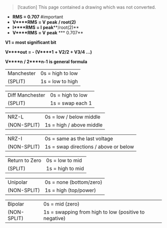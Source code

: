 > [!caution] This page contained a drawing which was not converted.   

- **RMS = 0.707** #important
- **V****RMS** **= V** **peak** **/ root(2)**
- **I****RMS** **= I** **peak****/root(2)**
- **V****RMS** **= V** **peak** *** 0.707**

  

**V1 = most significant bit**

**V****out** **= - (V****1** **+ V****2****/2 + V****3****/4 …)**

  

**V****n** **/ 2****n-1** **is general formula**

  
  

|   |   |
|---|---|
|Manchester|0s = high to low|
|(SPLIT)|1s = low to high|

  

|   |   |
|---|---|
|Diff Manchester|0s = high to low|
|(SPLIT)|1s = swap each 1|

  

|   |   |
|---|---|
|NRZ-L|0s = low / below middle|
|(NON-SPLIT)|1s = high / above middle|

  

|   |   |
|---|---|
|NRZ-I|0s = same as the last voltage|
|(NON-SPLIT)|1s = swap directions / above or below|

  

|   |   |
|---|---|
|Return to Zero|0s = low to mid|
|(SPLIT)|1s = high to mid|

  

|   |   |
|---|---|
|Unipolar|0s = none (bottom/zero)|
|(NON-SPLIT)|1s = high (top/power)|

  

|   |   |
|---|---|
|Bipolar|0s = mid (zero)|
|(NON-SPLIT)|1s = swapping from high to low (positive to negative)|